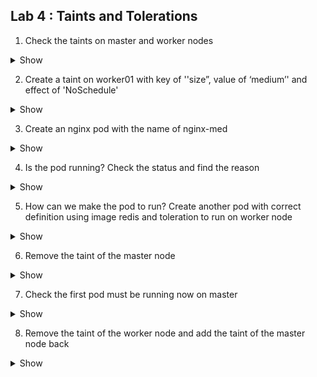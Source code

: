 ## Lab 4 : Taints and Tolerations

1.  Check the taints on master and worker nodes
    
<details><summary>Show</summary>
<p>

```bash
Ans
```

</p>
</details>
  

2.  Create a taint on worker01 with key of ''size”, value of ‘medium’' and effect of 'NoSchedule'
    
<details><summary>Show</summary>
<p>

```bash
Ans
```

</p>
</details>
  

3.  Create an nginx pod with the name of nginx-med
    
<details><summary>Show</summary>
<p>

```bash
Ans
```

</p>
</details>
  

4.  Is the pod running? Check the status and find the reason
    
<details><summary>Show</summary>
<p>

```bash
Ans
```

</p>
</details>
  

5.  How can we make the pod to run? Create another pod with correct definition using image redis and toleration to run on worker node
    
<details><summary>Show</summary>
<p>

```bash
Ans
```

</p>
</details>
  

6.  Remove the taint of the master node
    
<details><summary>Show</summary>
<p>

```bash
Ans
```

</p>
</details>
  

7.  Check the first pod must be running now on master
    
<details><summary>Show</summary>
<p>

```bash
Ans
```

</p>
</details>
  

8.  Remove the taint of the worker node and add the taint of the master node back

<details><summary>Show</summary>
<p>

```bash
Ans
```

</p>
</details>
